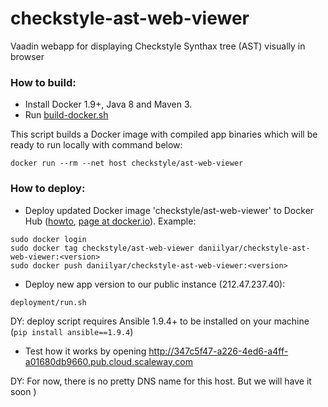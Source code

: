 # checkstyle-ast-web-viewer
Vaadin webapp for displaying Checkstyle Synthax tree (AST) visually in browser


### How to build: 
- Install Docker 1.9+, Java 8 and Maven 3.
- Run [build-docker.sh](https://github.com/sevntu-checkstyle/checkstyle-ast-web-viewer/blob/master/docker/build-docker.sh)

This script builds a Docker image with compiled app binaries which will be ready to run locally with command below:
```
docker run --rm --net host checkstyle/ast-web-viewer
```

### How to deploy:
- Deploy updated Docker image 'checkstyle/ast-web-viewer' to Docker Hub ([howto](https://docs.docker.com/docker-hub/repos), [page at docker.io](https://hub.docker.com/r/daniilyar/checkstyle-ast-web-viewer/)). Example:
```
sudo docker login 
sudo docker tag checkstyle/ast-web-viewer daniilyar/checkstyle-ast-web-viewer:<version>
sudo docker push daniilyar/checkstyle-ast-web-viewer:<version>
```

- Deploy new app version to our public instance (212.47.237.40):

```
deployment/run.sh
```

DY: deploy script requires Ansible 1.9.4+ to be installed on your machine (`pip install ansible==1.9.4`)

- Test how it works by opening http://347c5f47-a226-4ed6-a4ff-a01680db9660.pub.cloud.scaleway.com

DY: For now, there is no pretty DNS name for this host. But we will have it soon )

